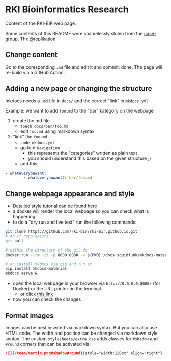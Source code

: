 # RKI Bioinformatics Research

Content of the RKI-BIR web page. 

Some contents of this README were shamelessly stolen from the [case-group](https://github.com/CaSe-group/case-group.github.io/). Thx [@replikation](https://github.com/replikation).

## Change content

Go to the coresponding `.md` file and edit it and commit: done. The page will re-build via a GitHub Action. 

## Adding a new page or changing the structure

mkdocs needs a `.md` file in `docs/` and the correct "link" in `mkdocs.yml`

Example: we want to add `foo.md` to the "bar" kategory on the webpage

1) create the md file
   * `touch docs/bar/foo.md` 
   * edit `foo.md` using markdown syntax
2) "link" the `foo.md`
   * `code mkdocs.yml` 
   * go to `# Navigation`
      * this represents the "categories" written as plain text
      * you should understand this based on the given structure ;)
   * add this:

```yml
- whateveryouwant: 
        - whateveryouwant2: bar/foo.md
```

## Change webpage appearance and style

* Detailed style tutorial can be found [here](https://squidfunk.github.io/mkdocs-material/)
* a docker will render the local webpage so you can check what is happening
* to do a "dry run and live test" run the following commands:

```bash
git clone https://github.com/rki-bir/rki-bir.github.io.git
# or if repo exists
git pull

# within the directory of the git do
docker run --rm -it -p 8000:8000 -v ${PWD}:/docs squidfunk/mkdocs-material

# or install mkdocs via pip and run it
pip install mkdocs-material
mkdocs serve & 
```

* open the local webpage in your browser via `http://0.0.0.0:8000/` (for Docker) or the URL printer on the terminal
   * or click [this link](http://0.0.0.0:8000/)
* now you can check the changes

## Format images

Images can be best inserted via markdown syntax. But you can also use HTML code. The width and position can be changed via markdown style syntax. The custom `stylesheets/extra.css` adds classes for `#shadow` and `#round` corners that can be activated via:

```markdown
![](/team/martin.png#shadow#round){style="width:120px" align="right"}
```